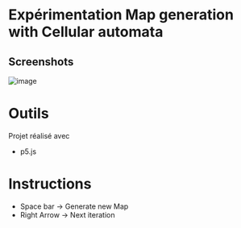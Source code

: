 
# Expérimentation Map generation with Cellular automata

## Screenshots

![image](https://drive.google.com/uc?export=view&id=1J7uPJCqDCdMJDsPwTnIavbpCsMrKpD6w)
# Outils

Projet réalisé avec 
- p5.js



# Instructions

- Space bar -> Generate new Map
- Right Arrow -> Next iteration


